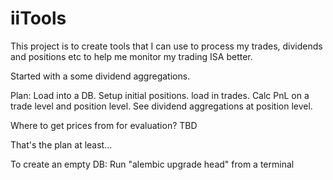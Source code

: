 # iiTools
This project is to create tools that I can use to process my trades, dividends and positions etc 
to help me monitor my trading ISA better.

Started with a some dividend aggregations.

Plan: 
Load into a DB.
Setup initial positions.
load in trades. 
Calc PnL on a trade level and position level.
See dividend aggregations at position level.

Where to get prices from for evaluation? TBD 

That's the plan at least...

To create an empty DB: Run "alembic upgrade head" from a terminal


